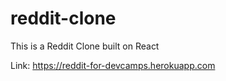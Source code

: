 # reddit-clone
This is a Reddit Clone built on React

Link: https://reddit-for-devcamps.herokuapp.com
